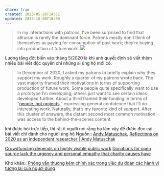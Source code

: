 ```yaml
---
share: true
created: 2023-05-26T14:51
updated: 2023-10-06T16:09
---
```

> In my interactions with patrons, I’ve been surprised to find that altruism is rarely the dominant force. Patrons mostly don’t think of themselves as paying for consumption of past work; they’re buying into production of future work.
![](https://andymatuschak.org/static/2020/graph.png) 

Lượng tăng đột biến vào tháng 5/2020 là khi anh quyết định sẽ viết thêm nhiều bài viết độc quyền chỉ những ai úng hộ mới có.

>In December of 2020, I asked my patrons to briefly explain why they support my work. Roughly a quarter of my patrons wrote back. The vast majority framed their motivations in terms of supporting production of future work. Some people quite specifically want to use a prototype I’m developing; others just want to see certain ideas developed further. About a third framed their funding in terms of “[people, not projects](https://www.nature.com/articles/477529a),” expressing general confidence that I’ll do interesting work. Naturally, that’s my favorite kind of support. After this cluster of answers, the distant second most common motivation was access to the behind-the-scenes content.

khi được hỏi trực tiếp, thì rất ít người nói rằng họ làm vậy để được đọc cái bài viết chỉ dành cho người ủng hộ
Nguồn:: [Andy Matuschak](../../../%CE%9E%20Ngu%E1%BB%93n/M%C3%B4i%20tr%C6%B0%E1%BB%9Dng%20ngh%C4%A9,%20nh%E1%BA%ADn%20th%E1%BB%A9c%20t%C4%83ng%20c%C6%B0%E1%BB%9Dng/Andy%20Matuschak.md), [Reflections on 2020 as an independent researcher | Andy Matuschak](https://andymatuschak.org/2020/)

[Crowdfunding depends on highly visible public work](./Crowdfunding%20depends%20on%20highly%20visible%20public%20work.md) [Donations for open source lack the urgency and personal empathy that charity causes have](./Donations%20for%20open%20source%20lack%20the%20urgency%20and%20personal%20empathy%20that%20charity%20causes%20have.md)

Khó khăn:: [Phỏng vấn thường kém chính xác trong việc dự đoán các hành vi tương lai của người dùng](../../Ph%C3%A1t%20tri%E1%BB%83n%20s%E1%BA%A3n%20ph%E1%BA%A9m/Kh%E1%BA%A3o%20s%C3%A1t,%20ph%E1%BB%8Fng%20v%E1%BA%A5n%20ng%C6%B0%E1%BB%9Di%20d%C3%B9ng/Ph%E1%BB%8Fng%20v%E1%BA%A5n%20th%C6%B0%E1%BB%9Dng%20k%C3%A9m%20ch%C3%ADnh%20x%C3%A1c%20trong%20vi%E1%BB%87c%20d%E1%BB%B1%20%C4%91o%C3%A1n%20c%C3%A1c%20h%C3%A0nh%20vi%20t%C6%B0%C6%A1ng%20lai%20c%E1%BB%A7a%20ng%C6%B0%E1%BB%9Di%20d%C3%B9ng.md)
